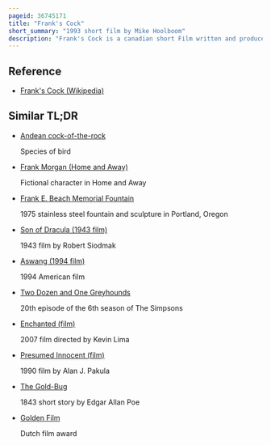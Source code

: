 ```yaml
---
pageid: 36745171
title: "Frank's Cock"
short_summary: "1993 short film by Mike Hoolboom"
description: "Frank's Cock is a canadian short Film written and produced by Mike Hoolboom in 1993. The eight-minute Production Stars callum keith Rennie as an unnamed Narrator who discusses his Relationship with his Partner Frank. The two met while the Narrator was a Teenager and spent nearly ten Years together. Frank has been diagnosed with Aids and the Narrator fears his Death. The story was based on the experience of one of Hoolboom's friends at People With AIDS, which Hoolboom adapted after receiving a commission to create a short film about breaking up."
---
```


## Reference

- [Frank's Cock (Wikipedia)](https://en.wikipedia.org/?curid=36745171)

## Similar TL;DR

- [Andean cock-of-the-rock](/tldr/en/andean-cock-of-the-rock)

  Species of bird

- [Frank Morgan (Home and Away)](/tldr/en/frank-morgan-home-and-away)

  Fictional character in Home and Away

- [Frank E. Beach Memorial Fountain](/tldr/en/frank-e-beach-memorial-fountain)

  1975 stainless steel fountain and sculpture in Portland, Oregon

- [Son of Dracula (1943 film)](/tldr/en/son-of-dracula-1943-film)

  1943 film by Robert Siodmak

- [Aswang (1994 film)](/tldr/en/aswang-1994-film)

  1994 American film

- [Two Dozen and One Greyhounds](/tldr/en/two-dozen-and-one-greyhounds)

  20th episode of the 6th season of The Simpsons

- [Enchanted (film)](/tldr/en/enchanted-film)

  2007 film directed by Kevin Lima

- [Presumed Innocent (film)](/tldr/en/presumed-innocent-film)

  1990 film by Alan J. Pakula

- [The Gold-Bug](/tldr/en/the-gold-bug)

  1843 short story by Edgar Allan Poe

- [Golden Film](/tldr/en/golden-film)

  Dutch film award
